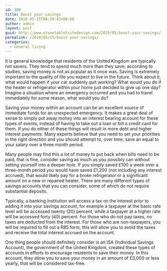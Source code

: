 ```yaml
---
id: 308
title: Boost your savings
date: 2010-05-15T08:50:43+00:00
author: admin
layout: post
guid: http://www.stonetabletsitedesign.com/2010/05/boost-your-savings/
permalink: /2010/05/15/boost-your-savings/
categories:
  - General living
---
```

It is general knowledge that residents of the United Kingdom are typically not savers. They tend to spend much more than they save; according to studies, saving money is not as popular as it once was. Saving is extremely important to the quality of life you expect to live in the future. Think about it, what would happen if your car suddenly quit working? What would you do if the heater or refrigerator within your home just decided to give up one day? Imagine a situation where an emergency occurred and you had to travel immediately for some reason, what would you do? 

Saving your money within an account can be an excellent source of immediate funds for an unexpected emergency. It makes a great deal of sense to simply put away money into an interest bearing account for these types of events, instead of having to take out a loan or bill a credit card for them. If you do either of these things will result in more debt and higher interest payments. Many experts believe that you need to set your priorities in the right direction and you should attempt to, over time, save an equal to your salary over a three month period. 

Many people may find this a lot of money to put back when bills need to be paid, that is fine, consider saving as much as you possibly can without setting yourself into a deeper hole. If you simply saved £100 a week over a three-month period you would have saved £1,200 (not including any interest accrued), that would likely pay for a broke refrigerator or a significant amount on a new or repaired heater. There are many different types of savings accounts that you can consider, some of which do not require substantial deposits. 

Typically, a banking institution will access a tax on the interest prior to adding it into your savings account, for example a taxpayer at the basic rate level will be accessed twenty (20) percent, while a taxpayer at a higher rate will be accessed forty (40) percent. For those who do not pay taxes, no taxes are deducted from the interest. For those who are non-taxpayers, you will be required to fill out a R85 form, this will allow you to avoid the taxes and receive the total interest accrued on the account. 

One thing people should definitely consider is an ISA (Individual Savings Account), the government of the United Kingdom, created these types of accounts in efforts to encourage residents to save their money. In this account, they allow you to save your money in an amount of £3,000 or less yearly, that will be considered tax-free.